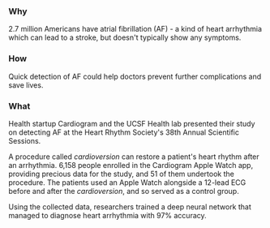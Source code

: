 ### Why
2.7 million Americans have atrial fibrillation (AF) - a kind of heart arrhythmia which can lead to a stroke, but doesn't typically show any symptoms.

### How
Quick detection of AF could help doctors prevent further complications and save lives.

### What
Health startup Cardiogram and the UCSF Health lab presented their study on detecting AF at the Heart Rhythm Society's 38th Annual Scientific Sessions.

A procedure called _cardioversion_ can restore a patient's heart rhythm after an arrhythmia. 6,158 people enrolled in the Cardiogram Apple Watch app, providing precious data for the study, and 51 of them undertook the procedure. The patients used an Apple Watch alongside a 12-lead ECG before and after the _cardioversion_, and so served as a control group.

Using the collected data, researchers trained a deep neural network that managed to diagnose heart arrhythmia with 97% accuracy.
